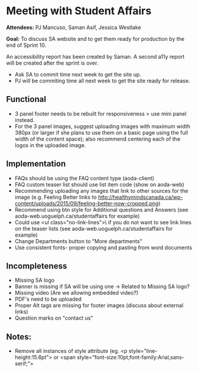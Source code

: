 # Meeting with Student Affairs

**Attendees:** PJ Mancuso, Saman Asif, Jessica Westlake

**Goal:** To discuss SA website and to get them ready for production by the end of Sprint 10.

An accessibility report has been created by Saman. A second a11y report will be created after the sprint is over.

- Ask SA to commit time next week to get the site up.
- PJ will be commiting time all next week to get the site ready for release.

## Functional

* 3 panel footer needs to be rebuilt for responsiveness > use mini panel instead.
* For the 3 panel images, suggest uploading images with maximum width 380px (or larger if she plans to use them on a basic page using the full width of the content space); also recommend centering each of the logos in the uploaded image.

## Implementation

* FAQs should be using the FAQ content type (aoda-client)
* FAQ custom teaser list should use list item code (show on aoda-web)
* Recommending uploading any images that link to other sources for the image (e.g. Feeling Better links to http://healthymindscanada.ca/wp-content/uploads/2015/09/feeling-better-now-cropped.png)
* Recommend using btn style for Additional questions and Answers (see aoda-web.uoguelph.ca/studentaffairs for example)
* Could use \<ul class="no-link-lines">\ if you do not want to see link lines on the teaser lists (see aoda-web.uoguelph.ca/studentaffairs for example)
* Change Departments button to "More departments"
* Use consistent fonts- proper copying and pasting from word documents

## Incompleteness

* Missing SA logo
* Banner is missing if SA will be using one -> Related to Missing SA logo?
* Missing video (Are we allowing embedded video?)
* PDF's need to be uploaded
* Proper Alt tags are missing for footer images (discuss about external links)
* Question marks on "contact us"

## Notes:
* Remove all instances of style attribute (eg. \<p style="line-height:15.6pt"> or \<span style="font-size:10pt;font-family:Arial,sans-serif;">
